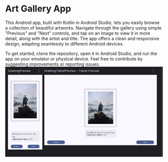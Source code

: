 # Art Gallery App

This Android app, built with Kotlin in Android Studio, lets you easily browse a collection of beautiful artworks. Navigate through the gallery using simple "Previous" and "Next" controls, and tap on an image to view it in more detail, along with the artist and title. The app offers a clean and responsive design, adapting seamlessly to different Android devices.

To get started, clone the repository, open it in Android Studio, and run the app on your emulator or physical device. Feel free to contribute by suggesting improvements or reporting issues.
![Screenshot](./ScreenShots/Capture.png)